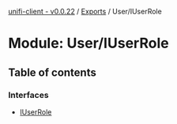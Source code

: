 [unifi-client - v0.0.22](../README.md) / [Exports](../modules.md) / User/IUserRole

# Module: User/IUserRole

## Table of contents

### Interfaces

- [IUserRole](../interfaces/user_iuserrole.iuserrole.md)
